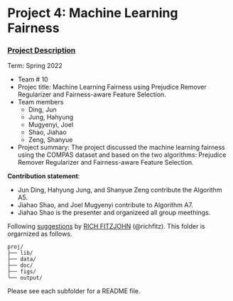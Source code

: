 # Project 4: Machine Learning Fairness

### [Project Description](doc/project4_desc.md)

Term: Spring 2022

+ Team # 10
+ Projec title: Machine Learning Fairness using Prejudice Remover Regularizer and Fairness-aware Feature Selection.
+ Team members
	+ Ding, Jun
	+ Jung, Hahyung
	+ Mugyenyi, Joel
	+ Shao, Jiahao
	+ Zeng, Shanyue
+ Project summary: The project discussed the machine learning fairness using the COMPAS dataset and based on the two algorithms: Prejudice Remover Regularizer and Fairness-aware Feature Selection. 
	
**Contribution statement**: 
+ Jun Ding, Hahyung Jung, and Shanyue Zeng contribute the Algorithm A5.
+ Jiahao Shao, and Joel Mugyenyi contribute to Algorithm A7.
+ Jiahao Shao is the presenter and organizeed all group meethings.

Following [suggestions](http://nicercode.github.io/blog/2013-04-05-projects/) by [RICH FITZJOHN](http://nicercode.github.io/about/#Team) (@richfitz). This folder is orgarnized as follows.

```
proj/
├── lib/
├── data/
├── doc/
├── figs/
└── output/
```

Please see each subfolder for a README file.
